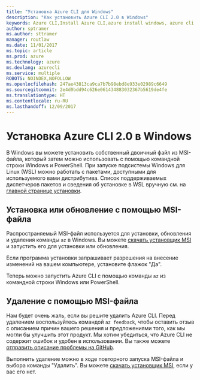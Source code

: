 ```yaml
---
title: "Установка Azure CLI для Windows"
description: "Как установить Azure CLI 2.0 в Windows"
keywords: Azure CLI,Install Azure CLI,azure install windows, azure cli windows, azure windows
author: sptramer
ms.author: sttramer
manager: routlaw
ms.date: 11/01/2017
ms.topic: article
ms.prod: azure
ms.technology: azure
ms.devlang: azurecli
ms.service: multiple
ROBOTS: NOINDEX,NOFOLLOW
ms.openlocfilehash: 247ae43813ca9ca7b7b98ebd8e933e02989c6649
ms.sourcegitcommit: 2e4d0bdd94c626e061434883032367b5619de4fe
ms.translationtype: HT
ms.contentlocale: ru-RU
ms.lasthandoff: 12/09/2017
---
```

# <a name="install-azure-cli-20-on-windows"></a>Установка Azure CLI 2.0 в Windows

В Windows вы можете установить собственный двоичный файл из MSI-файла, который затем можно использовать с помощью командной строки Windows и PowerShell. При запуске подсистемы Windows для Linux (WSL) можно работать с пакетами, доступными для используемого вами дистрибутива. Список поддерживаемых диспетчеров пакетов и сведения об установке в WSL вручную см. на [главной странице установки](install-azure-cli.md).

## <a name="install-or-update-with-msi"></a>Установка или обновление с помощью MSI-файла

Распространяемый MSI-файл используется для установки, обновления и удаления команды `az` в Windows. Вы можете [скачать установщик MSI](https://aka.ms/InstallAzureCliWindows) и запустить его для установки или обновления.

Если программа установки запрашивает разрешения на внесение изменений на вашем компьютере, установите флажок "Да".

Теперь можно запустить Azure CLI с помощью команды `az` из командной строки Windows или PowerShell.

## <a name="uninstall-with-msi"></a>Удаление с помощью MSI-файла

Нам будет очень жаль, если вы решите удалить Azure CLI. Перед удалением воспользуйтесь командой `az feedback`, чтобы оставить отзыв с описанием причин вашего решения и предложениями того, как мы могли бы улучшить этот продукт. Мы хотим убедиться, что Azure CLI не содержит ошибок и удобен в использовании. Вы также можете [отправить описание проблемы на GitHub](https://github.com/Azure/azure-cli/issues).

Выполнить удаление можно в ходе повторного запуска MSI-файла и выбора команды "Удалить". Вы можете [скачать установщик MSI](https://aka.ms/InstallAzureCliWindows), если у вас его нет.

